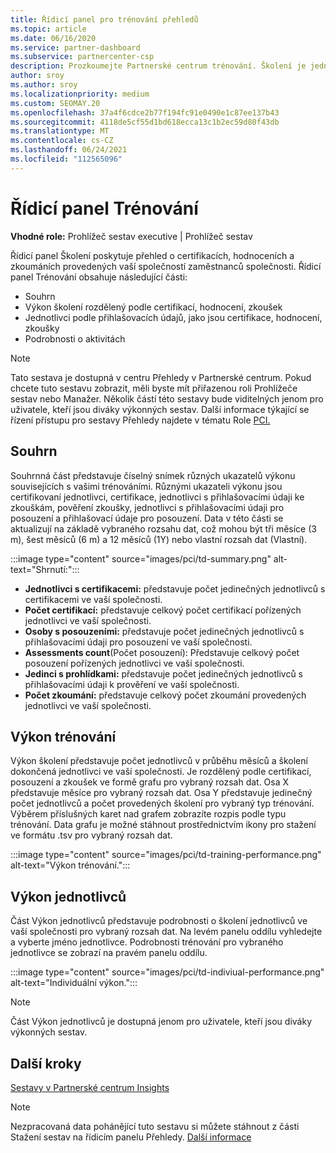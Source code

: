 ```yaml
---
title: Řídicí panel pro trénování přehledů
ms.topic: article
ms.date: 06/16/2020
ms.service: partner-dashboard
ms.subservice: partnercenter-csp
description: Prozkoumejte Partnerské centrum trénování. Školení je jedna ze sestav dostupných v oblasti Partnerské centrum Insights (PCI).
author: sroy
ms.author: sroy
ms.localizationpriority: medium
ms.custom: SEOMAY.20
ms.openlocfilehash: 37a4f6cdce2b77f194fc91e0490e1c87ee137b43
ms.sourcegitcommit: 4118de5cf55d1bd618ecca13c1b2ec59d80f43db
ms.translationtype: MT
ms.contentlocale: cs-CZ
ms.lasthandoff: 06/24/2021
ms.locfileid: "112565096"
---
```

# <a name="trainings-dashboard"></a>Řídicí panel Trénování

**Vhodné role:** Prohlížeč sestav executive | Prohlížeč sestav

Řídicí panel Školení poskytuje přehled o certifikacích, hodnoceních a zkoumáních provedených vaší společností zaměstnanců společnosti. Řídicí panel Trénování obsahuje následující části:

- Souhrn
- Výkon školení rozdělený podle certifikací, hodnocení, zkoušek
- Jednotlivci podle přihlašovacích údajů, jako jsou certifikace, hodnocení, zkoušky
- Podrobnosti o aktivitách

>[!NOTE] 
>Tato sestava je dostupná v centru Přehledy v Partnerské centrum. Pokud chcete tuto sestavu zobrazit, měli byste mít přiřazenou roli Prohlížeče sestav nebo Manažer. Několik částí této sestavy bude viditelných jenom pro uživatele, kteří jsou diváky výkonných sestav. Další informace týkající se řízení přístupu pro sestavy Přehledy najdete v tématu Role [PCI.](pci-roles.md)

## <a name="summary"></a>Souhrn

Souhrnná část představuje číselný snímek různých ukazatelů výkonu souvisejících s vašimi trénováními. Různými ukazateli výkonu jsou certifikovaní jednotlivci, certifikace, jednotlivci s přihlašovacími údaji ke zkouškám, pověření zkoušky, jednotlivci s přihlašovacími údaji pro posouzení a přihlašovací údaje pro posouzení. Data v této části se aktualizují na základě vybraného rozsahu dat, což mohou být tři měsíce (3 m), šest měsíců (6 m) a 12 měsíců (1Y) nebo vlastní rozsah dat (Vlastní). 

:::image type="content" source="images/pci/td-summary.png" alt-text="Shrnutí:":::

- **Jednotlivci s certifikacemi:** představuje počet jedinečných jednotlivců s certifikacemi ve vaší společnosti.
- **Počet certifikací:** představuje celkový počet certifikací pořízených jednotlivci ve vaší společnosti.
- **Osoby s posouzeními:** představuje počet jedinečných jednotlivců s přihlašovacími údaji pro posouzení ve vaší společnosti. 
- **Assessments count**(Počet posouzení): Představuje celkový počet posouzení pořízených jednotlivci ve vaší společnosti.
- **Jedinci s prohlídkami:** představuje počet jedinečných jednotlivců s přihlašovacími údaji k prověření ve vaší společnosti. 
- **Počet zkoumání:** představuje celkový počet zkoumání provedených jednotlivci ve vaší společnosti.

## <a name="training-performance"></a>Výkon trénování

Výkon školení představuje počet jednotlivců v průběhu měsíců a školení dokončená jednotlivci ve vaší společnosti. Je rozdělený podle certifikací, posouzení a zkoušek ve formě grafu pro vybraný rozsah dat. Osa X představuje měsíce pro vybraný rozsah dat. Osa Y představuje jedinečný počet jednotlivců a počet provedených školení pro vybraný typ trénování. Výběrem příslušných karet nad grafem zobrazíte rozpis podle typu trénování. Data grafu je možné stáhnout prostřednictvím ikony pro stažení ve formátu .tsv pro vybraný rozsah dat.

:::image type="content" source="images/pci/td-training-performance.png" alt-text="Výkon trénování.":::

## <a name="individuals-performance"></a>Výkon jednotlivců

Část Výkon jednotlivců představuje podrobnosti o školení jednotlivců ve vaší společnosti pro vybraný rozsah dat. Na levém panelu oddílu vyhledejte a vyberte jméno jednotlivce. Podrobnosti trénování pro vybraného jednotlivce se zobrazí na pravém panelu oddílu.

:::image type="content" source="images/pci/td-indiviual-performance.png" alt-text="Individuální výkon.":::

>[!NOTE] 
> Část Výkon jednotlivců je dostupná jenom pro uživatele, kteří jsou diváky výkonných sestav. 

## <a name="next-steps"></a>Další kroky

[Sestavy v Partnerské centrum Insights](partner-center-insights.md)

>[!NOTE] 
> Nezpracovaná data pohánějící tuto sestavu si můžete stáhnout z části Stažení sestav na řídicím panelu Přehledy. [Další informace](pci-download-reports.md)
